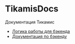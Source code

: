 # TikamisDocs

Документация Тикамис

- [Логика работы для бэкенда](frontend)
- [Документация по бэкенду](backend)
